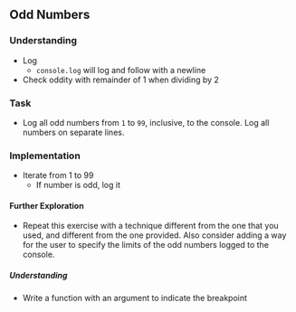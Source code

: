 ## Odd Numbers

### Understanding
- Log
  + `console.log` will log and follow with a newline
- Check oddity with remainder of 1 when dividing by 2

### Task
- Log all odd numbers from `1` to `99`, inclusive, to the console. Log all numbers on separate lines.

### Implementation
- Iterate from 1 to 99
  + If number is odd, log it

#### Further Exploration
- Repeat this exercise with a technique different from the one that you used, and different from the one provided. Also consider adding a way for the user to specify the limits of the odd numbers logged to the console.

##### Understanding
- Write a function with an argument to indicate the breakpoint